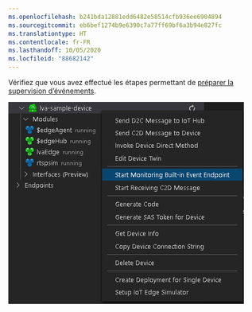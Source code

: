 ```yaml
---
ms.openlocfilehash: b241bda12881edd6482e58514cfb936ee6904894
ms.sourcegitcommit: eb6bef1274b9e6390c7a77ff69bf6a3b94e827fc
ms.translationtype: HT
ms.contentlocale: fr-FR
ms.lasthandoff: 10/05/2020
ms.locfileid: "88682142"
---
```

Vérifiez que vous avez effectué les étapes permettant de [préparer la supervision d’événements](../../../detect-motion-emit-events-quickstart.md#prepare-to-monitor-events).

![Démarrer la supervision du point de terminaison d'événement intégré](../../../media/quickstarts/start-monitoring-iothub-events.png)

